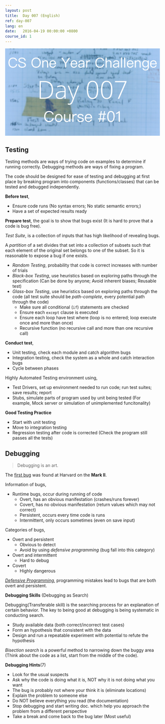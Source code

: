 ```yaml
---
layout: post
title:  Day 007 (English)
ref: day-007
lang: en
date:   2016-04-19 00:00:00 +0800
course_id: 1
---
```


![](/images/Day007-en.png)


## Testing

Testing methods are ways of trying code on examples to determine if running correctly. Debugging methods are ways of fixing a program.

The code should be designed for ease of testing and debugging at first place by breaking program into components (functions/classes) that can be tested and debugged independently.

**Before test**,

- Ensure code runs (No syntax errors; No static semantic errors;)
- Have a set of expected results ready

**Prepare test**, the goal is to show that bugs exist (It is hard to prove that a code is bug free).

*Test Suite*, is a collection of inputs that has high likelihood of revealing bugs.

A *partition* of a set divides that set into a collection of subsets such that each element of the original set belongs to one of the subset. So it is reasonable to expose a bug if one exists.

- *Random Testing*, probability that code is correct increases with number of trials
- *Black-box Testing*, use heuristics based on exploring paths through the specification (Can be done by anyone; Avoid inherent biases; Reusable test)
- *Glass-box Testing*, use heuristics based on exploring paths through the code (all test suite should be *path-complete*, every potential path through the code)
  - Make sure all conditional (`if`) statements are checked
  - Ensure each `except` clause is executed
  - Ensure each loop have test where (loop is no entered; loop execute once and more than once)
  - Recursive function (no recursive call and more than one recursive call)

**Conduct test**,

- Unit testing, check each module and catch algorithm bugs
- Integration testing, check the system as a whole and catch interaction bugs
- Cycle between phases

Highly Automated Testing environment using,

- Test Drivers, set up environment needed to run code; run test suites; save results; report
- Stubs, simulate parts of program used by unit being tested (For example, Mock server or simulation of unimplemented funcitonality)

**Good Testing Practice**

- Start with unit testing
- Move to integration testing
- Regression testing after code is corrected (Check the program still passes all the tests)

## Debugging

> Debugging is an art.

The [first bug](http://thenextweb.com/shareables/2013/09/18/the-very-first-computer-bug/) was found at Harvard on the **Mark II**.

Information of bugs,

- Runtime bugs, occur during running of code
  - Overt, has an obvious manifestation (crashes/runs forever)
  - Covert, has no obvious manifestation (return values which may not correct)
  - Persistent, occurs every time code is runs
  - Intermittent, only occurs sometimes (even on save input)

Categories of bugs,

- Overt and persistent
  - Obvious to detect
  - Avoid by using *defensive programming* (bug fall into this category)
- Overt and intermittent
  - Hard to debug
- Covert  
  - Highly dangerous

[*Defensive Programming*](https://en.wikipedia.org/wiki/Defensive_programming), programming mistakes lead to bugs that are both overt and persistent.

**Debugging Skills** (Debugging as Search)

Debugging(Transferable skill) is the searching process for an explanation of certain behavior. The key to being good at debugging is being systematic in conducting search.

- Study available data (both correct/incorrect test cases)
- Form an hypothesis that consistent with the data
- Design and run a repeatable experiment with potential to refute the hypothesis

*Bisection search* is a powerful method to narrowing down the buggy area (Think about the code as a list, start from the middle of the code).

**Debugging Hints**(7)

- Look for the usual suspects
- Ask why the code is doing what it is, NOT why it is not doing what you want
- The bug is probably not where your think it is (eliminate locations)
- Explain the problem to someone else
- Do NOT believe everything you read (the documentation)
- Stop debugging and start writing doc. which help you approach the problem from a different perspective
- Take a break and come back to the bug later (Most useful)
